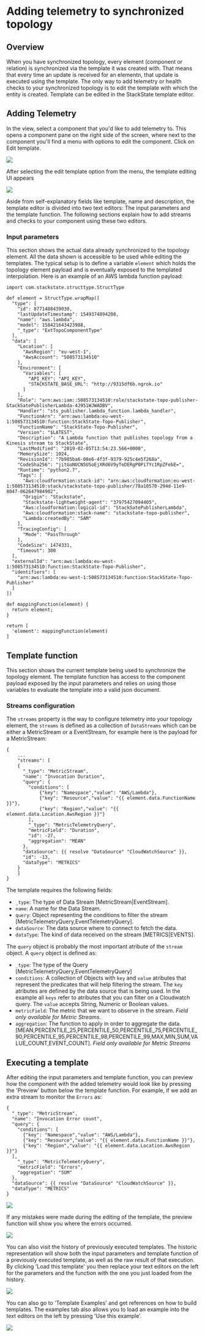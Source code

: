 # Adding telemetry to synchronized topology

## Overview

When you have synchronized topology, every element (component or relation) is synchronized via the template it was created with. That means that every time an update is received for an elementn, that update is executed using the template. The only way to add telemetry or health checks to your synchronized topology is to edit the template with which the entity is created. Template can be edited in the StackState template editor.

## Adding Telemetry

In the view, select a component that you'd like to add telemetry to. This opens a component pane on the right side of the screen, where next to the component you'll find a menu with options to edit the component. Click on Edit template.

![](/.gitbook/assets/edit_template.png)

After selecting the edit template option from the menu, the template editing UI appears

![](/.gitbook/assets/template_editor.png)

Aside from self-explanatory fields like template, name and description, the template editor is divided into two text editors: The input parameters and the template function. The following sections explain how to add streams and checks to your component using these two editors.

### Input parameters

This section shows the actual data already synchronized to the topology element. All the data shown is accessible to be used while editing the templates. The typical setup is to define a variable `element` which holds the topology element payload and is eventually exposed to the templated interpolation. Here is an example of an AWS lambda function payload:

```text
import com.stackstate.structtype.StructType

def element = StructType.wrapMap([
  "type": [
    "id": 8771488439030,
    "lastUpdateTimestamp": 1549374894208,
    "name": "aws.lambda",
    "model": 158421643423988,
    "_type": "ExtTopoComponentType"
  ],
  "data": [
    "Location": [
      "AwsRegion": "eu-west-1",
      "AwsAccount": "508573134510"
    ],
    "Environment": [
      "Variables": [
        "API_KEY": "API_KEY",
        "STACKSTATE_BASE_URL": "http://9315df6b.ngrok.io"
      ]
    ],
    "Role": "arn:aws:iam::508573134510:role/stackstate-topo-publisher-StackSatePublisherLambda-4J951WJWADBV",
    "Handler": "sts_publisher.lambda_function.lambda_handler",
    "FunctionArn": "arn:aws:lambda:eu-west-1:508573134510:function:StackState-Topo-Publisher",
    "FunctionName": "StackState-Topo-Publisher",
    "Version": "$LATEST",
    "Description": "A Lambda function that publishes topology from a Kinesis stream to StackState",
    "LastModified": "2019-02-05T13:54:23.566+0000",
    "MemorySize": 1024,
    "RevisionId": "7b985ba6-08e6-4f3f-9379-925c4e5f268a",
    "CodeSha256": "jitGoNUCN5USoEjXRd6V9yTeDERgP0Pi7Yc1RpZFebE=",
    "Runtime": "python2.7",
    "Tags": [
      "Aws:cloudformation:stack-id": "arn:aws:cloudformation:eu-west-1:508573134510:stack/stackstate-topo-publisher/78a10570-294d-11e9-8047-062647984902",
      "Origin": "Stackstate",
      "Stackstate-lightweight-agent": "37975427094405",
      "Aws:cloudformation:logical-id": "StackSatePublisherLambda",
      "Aws:cloudformation:stack-name": "stackstate-topo-publisher",
      "Lambda:createdBy": "SAM"
    ],
    "TracingConfig": [
      "Mode": "PassThrough"
    ],
    "CodeSize": 1474331,
    "Timeout": 300
  ],
  "externalId": "arn:aws:lambda:eu-west-1:508573134510:function:StackState-Topo-Publisher",
  "identifiers": [
    "arn:aws:lambda:eu-west-1:508573134510:function:StackState-Topo-Publisher"
  ]
])

def mappingFunction(element) {
  return element;
}

return [
  'element': mappingFunction(element)
]
```

## Template function

This section shows the current template being used to synchronize the topology element. The template function has access to the component payload exposed by the input parameters and relies on using those variables to evaluate the template into a valid json document.

### Streams configuration

The `streams` property is the way to configure telemetry into your topology element, the `streams` is defined as a collection of `DataStreams` which can be either a MetricStream or a EventStream, for example here is the payload for a MetricStream:

```text
{
    ...
    "streams": [
    {
      "_type": "MetricStream",
      "name": "Invocation Duration",
      "query": {
        "conditions": [
            {"key": "Namespace","value": "AWS/Lambda"},
            {"key": "Resource","value": "{{ element.data.FunctionName }}"},
            {"key": "Region","value": "{{ element.data.Location.AwsRegion }}"}
        ],
        "_type": "MetricTelemetryQuery",
        "metricField": "Duration",
        "id": -27,
        "aggregation": "MEAN"
      },
      "dataSource": {{ resolve "DataSource" "CloudWatchSource" }},
      "id": -13,
      "dataType": "METRICS"
    }
    ]
}
```

The template requires the following fields:

* `_type`: The type of Data Stream \[MetricStream\|EventStream\].
* `name`: A name for the Data Stream.
* `query`: Object representing the conditions to filter the stream \[MetricTelemetryQuery,EventTelemetryQuery\].
* `dataSource`: The data source where to connect to fetch the data.
* `dataType`: The kind of data received on the stream \[METRICS\|EVENTS\].

The `query` object is probably the most important atribute of the `stream` object. A `query` object is defined as:

* `_type`: The type of the Query \[MetricTelemetryQuery,EventTelemetryQuery\]
* `conditions`: A collection of Objects with `key` and `value` atributes that represent the predicates that will help filtering the stream. The `key` atributes are defined by the data source that is being used. In the example all `keys` refer to atributes that you can filter on a Cloudwatch query. The `value` accepts String, Numeric or Boolean values.
* `metricField`: The metric that we want to observe in the stream. _Field only available for Metric Streams_.
* `aggregation`: The function to apply in order to aggregate the data. \[MEAN,PERCENTILE\_25,PERCENTILE\_50,PERCENTILE\_75,PERCENTILE\_90,PERCENTILE\_95,PERCENTILE\_98,PERCENTILE\_99,MAX,MIN,SUM,VALUE\_COUNT,EVENT\_COUNT\]. _Field only available for Metric Streams_

## Executing a template

After editing the input parameters and template function, you can preview how the component with the added telemetry would look like by pressing the 'Preview' button below the template function. For example, if we add an extra stream to monitor the `Errors` as:

```text
{
  "_type": "MetricStream",
  "name": "Invocation Error count",
  "query": {
    "conditions": [
      {"key": "Namespace","value": "AWS/Lambda"},
      {"key": "Resource","value": "{{ element.data.FunctionName }}"},
      {"key": "Region","value": "{{ element.data.Location.AwsRegion }}"}
  ],
    "_type": "MetricTelemetryQuery",
    "metricField": "Errors",
    "aggregation": "SUM"
  },
  "dataSource": {{ resolve "DataSource" "CloudWatchSource" }},
  "dataType": "METRICS"
}
```

![](/.gitbook/assets/preview_new_stream.png)

If any mistakes were made during the editing of the template, the preview function will show you where the errors occurred.

![](/.gitbook/assets/template_editor_error_feedback.png)

You can also visit the history of previously executed templates. The historic representation will show both the input parameters and template function of a previously executed template, as well as the raw result of that execution. By clicking 'Load this template' you then replace your text editors on the left for the parameters and the function with the one you just loaded from the history.

![](/.gitbook/assets/template_editor_history.png)

You can also go to 'Template Examples' and get references on how to build templates. The examples tab also allows you to load an example into the text editors on the left by pressing 'Use this example'.

![](/.gitbook/assets/template_editor_examples.png)
